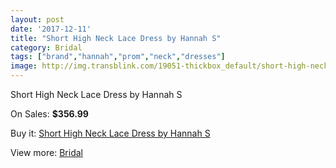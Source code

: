 ```yaml
---
layout: post
date: '2017-12-11'
title: "Short High Neck Lace Dress by Hannah S"
category: Bridal
tags: ["brand","hannah","prom","neck","dresses"]
image: http://img.transblink.com/19051-thickbox_default/short-high-neck-lace-dress-by-hannah-s.jpg
---
```

Short High Neck Lace Dress by Hannah S

On Sales: **$356.99**
<a href="https://www.transblink.com/en/bridal/5956-short-high-neck-lace-dress-by-hannah-s.html"><amp-img layout="responsive" width="600" height="600" src="//img.transblink.com/19051-thickbox_default/short-high-neck-lace-dress-by-hannah-s.jpg" alt="Short High Neck Lace Dress by Hannah S 0" /></a>
<a href="https://www.transblink.com/en/bridal/5956-short-high-neck-lace-dress-by-hannah-s.html"><amp-img layout="responsive" width="600" height="600" src="//img.transblink.com/19054-thickbox_default/short-high-neck-lace-dress-by-hannah-s.jpg" alt="Short High Neck Lace Dress by Hannah S 1" /></a>
<a href="https://www.transblink.com/en/bridal/5956-short-high-neck-lace-dress-by-hannah-s.html"><amp-img layout="responsive" width="600" height="600" src="//img.transblink.com/19053-thickbox_default/short-high-neck-lace-dress-by-hannah-s.jpg" alt="Short High Neck Lace Dress by Hannah S 2" /></a>
<a href="https://www.transblink.com/en/bridal/5956-short-high-neck-lace-dress-by-hannah-s.html"><amp-img layout="responsive" width="600" height="600" src="//img.transblink.com/19052-thickbox_default/short-high-neck-lace-dress-by-hannah-s.jpg" alt="Short High Neck Lace Dress by Hannah S 3" /></a>

Buy it: [Short High Neck Lace Dress by Hannah S](https://www.transblink.com/en/bridal/5956-short-high-neck-lace-dress-by-hannah-s.html "Short High Neck Lace Dress by Hannah S")

View more: [Bridal](https://www.transblink.com/en/3-bridal "Bridal")